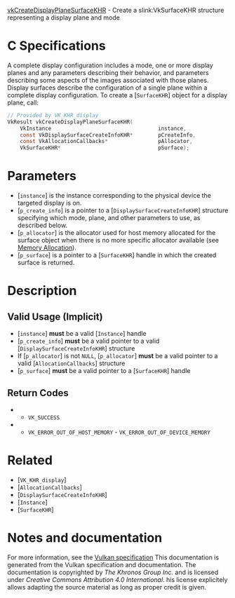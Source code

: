 [vkCreateDisplayPlaneSurfaceKHR](https://www.khronos.org/registry/vulkan/specs/1.3-extensions/man/html/vkCreateDisplayPlaneSurfaceKHR.html) - Create a slink:VkSurfaceKHR structure representing a display plane and mode

# C Specifications
A complete display configuration includes a mode, one or more display planes
and any parameters describing their behavior, and parameters describing some
aspects of the images associated with those planes.
Display surfaces describe the configuration of a single plane within a
complete display configuration.
To create a [`SurfaceKHR`] object for a display plane, call:
```c
// Provided by VK_KHR_display
VkResult vkCreateDisplayPlaneSurfaceKHR(
    VkInstance                                  instance,
    const VkDisplaySurfaceCreateInfoKHR*        pCreateInfo,
    const VkAllocationCallbacks*                pAllocator,
    VkSurfaceKHR*                               pSurface);
```

# Parameters
- [`instance`] is the instance corresponding to the physical device the targeted display is on.
- [`p_create_info`] is a pointer to a [`DisplaySurfaceCreateInfoKHR`] structure specifying which mode, plane, and other parameters to use, as described below.
- [`p_allocator`] is the allocator used for host memory allocated for the surface object when there is no more specific allocator available (see [Memory Allocation](https://www.khronos.org/registry/vulkan/specs/1.3-extensions/html/vkspec.html#memory-allocation)).
- [`p_surface`] is a pointer to a [`SurfaceKHR`] handle in which the created surface is returned.

# Description
## Valid Usage (Implicit)
-  [`instance`] **must**  be a valid [`Instance`] handle
-  [`p_create_info`] **must**  be a valid pointer to a valid [`DisplaySurfaceCreateInfoKHR`] structure
-    If [`p_allocator`] is not `NULL`, [`p_allocator`] **must**  be a valid pointer to a valid [`AllocationCallbacks`] structure
-  [`p_surface`] **must**  be a valid pointer to a [`SurfaceKHR`] handle

## Return Codes
*   - `VK_SUCCESS` 
*   - `VK_ERROR_OUT_OF_HOST_MEMORY`  - `VK_ERROR_OUT_OF_DEVICE_MEMORY`

# Related
- [`VK_KHR_display`]
- [`AllocationCallbacks`]
- [`DisplaySurfaceCreateInfoKHR`]
- [`Instance`]
- [`SurfaceKHR`]

# Notes and documentation
For more information, see the [Vulkan specification](https://www.khronos.org/registry/vulkan/specs/1.3-extensions/html/vkspec.html)
This documentation is generated from the Vulkan specification and documentation.
The documentation is copyrighted by *The Khronos Group Inc.* and is licensed under *Creative Commons Attribution 4.0 International*.
his license explicitely allows adapting the source material as long as proper credit is given.
        
